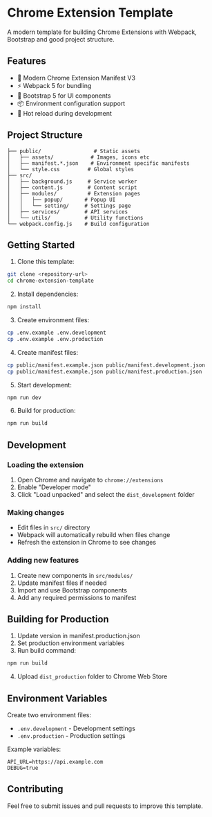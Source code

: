 # Chrome Extension Template

A modern template for building Chrome Extensions with Webpack, Bootstrap and good project structure.

## Features

- 🚀 Modern Chrome Extension Manifest V3
- ⚡️ Webpack 5 for bundling
- 🎨 Bootstrap 5 for UI components
- 📦 Environment configuration support
- 🔧 Hot reload during development

## Project Structure

```
├── public/                 # Static assets
│   ├── assets/            # Images, icons etc
│   ├── manifest.*.json    # Environment specific manifests
│   └── style.css         # Global styles
├── src/
│   ├── background.js     # Service worker
│   ├── content.js        # Content script
│   ├── modules/          # Extension pages
│   │   ├── popup/       # Popup UI
│   │   └── setting/     # Settings page
│   ├── services/        # API services
│   └── utils/           # Utility functions
└── webpack.config.js    # Build configuration
```

## Getting Started

1. Clone this template:
```bash
git clone <repository-url>
cd chrome-extension-template
```

2. Install dependencies:
```bash
npm install
```

3. Create environment files:
```bash
cp .env.example .env.development
cp .env.example .env.production
```

4. Create manifest files:
```bash 
cp public/manifest.example.json public/manifest.development.json
cp public/manifest.example.json public/manifest.production.json
```

5. Start development:
```bash
npm run dev
```

6. Build for production:
```bash
npm run build
```

## Development

### Loading the extension

1. Open Chrome and navigate to `chrome://extensions`
2. Enable "Developer mode"
3. Click "Load unpacked" and select the `dist_development` folder

### Making changes

- Edit files in `src/` directory
- Webpack will automatically rebuild when files change
- Refresh the extension in Chrome to see changes

### Adding new features

1. Create new components in `src/modules/`
2. Update manifest files if needed
3. Import and use Bootstrap components
4. Add any required permissions to manifest

## Building for Production

1. Update version in manifest.production.json
2. Set production environment variables
3. Run build command:
```bash
npm run build
```
4. Upload `dist_production` folder to Chrome Web Store

## Environment Variables

Create two environment files:
- `.env.development` - Development settings
- `.env.production` - Production settings

Example variables:
```
API_URL=https://api.example.com
DEBUG=true
```

## Contributing

Feel free to submit issues and pull requests to improve this template.
